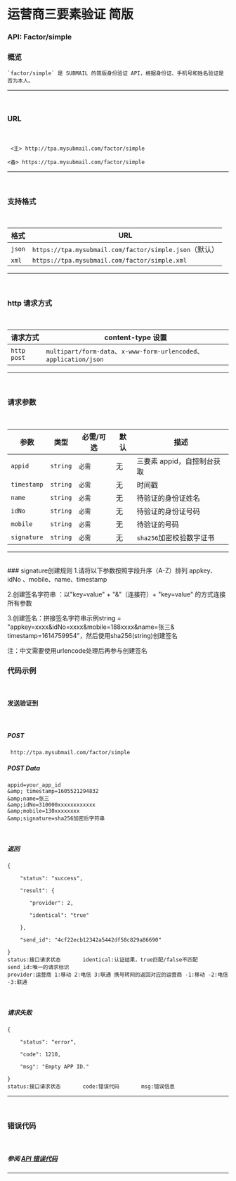 #  运营商三要素验证 简版
### API: Factor/simple
### **概览**
	`factor/simple` 是 SUBMAIL 的简版身份验证 API，根据身份证、手机号和姓名验证是否为本人。

------

<br />

### **URL**

<br />

` <主> http://tpa.mysubmail.com/factor/simple`

`<备> https://tpa.mysubmail.com/factor/simple`

------

<br />

### **支持格式**

<br />

| 格式   | URL                                                    |
| ------ | ------------------------------------------------------ |
| `json` | `https://tpa.mysubmail.com/factor/simple.json`（默认） |
| `xml`  | `https://tpa.mysubmail.com/factor/simple.xml`          |

------



<br />

### **http 请求方式**

<br />

| 请求方式    | content-type 设置                                            |
| ----------- | ------------------------------------------------------------ |
| `http post` | `multipart/form-data`、`x-www-form-urlencoded`、`application/json` |


------

<br />

### **请求参数**

<br />

| 参数        | 类型     | 必需/可选 | 默认 | 描述                       |
| ----------- | -------- | --------- | ---- | -------------------------- |
| `appid`     | `string` | `必需`    | 无   | 三要素 appid，自控制台获取 |
| `timestamp` | `string` | `必需`    | 无   | 时间戳                     |
| `name`      | `string` | `必需`    | 无   | 待验证的身份证姓名         |
| `idNo`      | `string` | `必需`    | 无   | 待验证的身份证号码         |
| `mobile`    | `string` | `必需`    | 无   | 待验证的号码               |
| `signature` | `string` | `必需`    | 无   | `sha256`加密校验数字证书   |

------

 <br />
### signature创建规则
1.请将以下参数按照字段升序（A-Z）排列
   appkey、idNo 、mobile、name、timestamp

2.创建签名字符串 ：以"key=value"&nbsp;+&nbsp;"&amp;"（连接符）+&nbsp;"key=value"&nbsp;的方式连接所有参数

3.创建签名：拼接签名字符串示例string = "appkey=xxxx&amp;idNo=xxxx&amp;mobile=188xxxx&amp;name=张三&amp; timestamp=1614759954"，然后使用sha256(string)创建签名

注：中文需要使用urlencode处理后再参与创建签名

### **代码示例**

<br />

#### 发送验证到

<br />

##### POST

` http://tpa.mysubmail.com/factor/simple`



##### POST Data
```
appid=your_app_id
&amp; timestamp=1605521294832
&amp;name=张三
&amp;idNo=310000xxxxxxxxxxxx
&amp;mobile=130xxxxxxxx
&amp;signature=sha256加密后字符串
```
<br />

##### 返回

```
{

	"status": "success",

	"result": {

       "provider": 2,

       "identical": "true"

 	},

	"send_id": "4cf22ecb12342a5442df58c829a86690"

}
status:接口请求状态		identical:认证结果，true匹配/false不匹配		send_id:唯一的请求标识
provider:运营商 1:移动 2:电信 3:联通 携号转网的返回对应的运营商 -1:移动 -2:电信 -3:联通
```

<br />

##### 请求失败

```
{

	"status": "error",

	"code": 1210,

	"msg": "Empty APP ID."

}
status:接口请求状态		code:错误代码		msg:错误信息
```



------

 

 <br />

### **错误代码**

<br />



##### 	参阅 [API 错误代码](https://www.mysubmail.com/documents/D5IFc4)



------